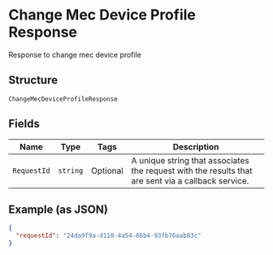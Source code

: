 
# Change Mec Device Profile Response

Response to change mec device profile

## Structure

`ChangeMecDeviceProfileResponse`

## Fields

| Name | Type | Tags | Description |
|  --- | --- | --- | --- |
| `RequestId` | `string` | Optional | A unique string that associates the request with the results that are sent via a callback service. |

## Example (as JSON)

```json
{
  "requestId": "24da9f9a-d110-4a54-86b4-93fb76aab83c"
}
```


